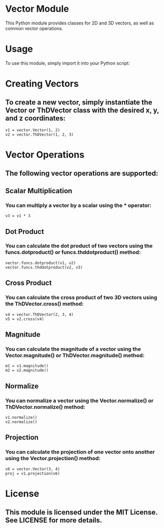 # Vector Module
This Python module provides classes for 2D and 3D vectors, as well as common vector operations.

# Usage
To use this module, simply import it into your Python script:


# Creating Vectors
## To create a new vector, simply instantiate the Vector or ThDVector class with the desired x, y, and z coordinates:

```
v1 = vector.Vector(1, 2)
v2 = vector.ThDVector(1, 2, 3)
```

# Vector Operations
## The following vector operations are supported:

## Scalar Multiplication
### You can multiply a vector by a scalar using the * operator:

```
v3 = v1 * 3
```

## Dot Product
### You can calculate the dot product of two vectors using the funcs.dotproduct() or funcs.thddotproduct() method:

```
vector.funcs.dotproduct(v1, v2)
vector.funcs.thddotproduct(v2, v3)
```

## Cross Product
### You can calculate the cross product of two 3D vectors using the ThDVector.cross() method:

```
v4 = vector.ThDVector(2, 3, 4)
v5 = v2.cross(v4)
```

## Magnitude
### You can calculate the magnitude of a vector using the Vector.magnitude() or ThDVector.magnitude() method:

```
m1 = v1.magnitude()
m2 = v2.magnitude()
```

## Normalize
### You can normalize a vector using the Vector.normalize() or ThDVector.normalize() method:

```
v1.normalize()
v2.normalize()
```

## Projection
### You can calculate the projection of one vector onto another using the Vector.projection() method:

```
v6 = vector.Vector(3, 4)
proj = v1.projection(v6)
```
# License
## This module is licensed under the MIT License. See LICENSE for more details.

